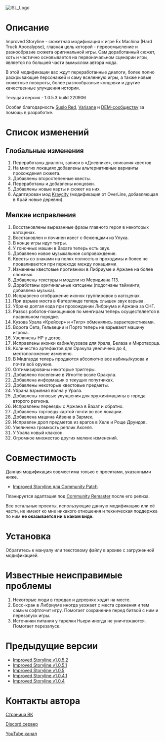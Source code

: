 ![ISL_Logo](https://repository-images.githubusercontent.com/364315459/cf02f200-c30d-11eb-86cc-dd9360a6a2a4)
# Описание
Improved Storyline - сюжетная модификация к игре Ex Machina (Hard Truck Apocalypse), главная цель которой - переосмысление и разнообразие сюжета оригинальной игры. Сам доработанный сюжет, хоть и частично основывается на первоначальном сценарии игры, является по большей части вымыслом автора мода.

В этой модификации вас ждут переработанные диалоги, более полно раскрывающие персонажей и саму вселенную игры, а также новые сюжетные повороты, более разнообразные концовки и другие качественные улучшения истории.

Текущая версия - 1.0.5.3 build 220906

Особая благодарность [Suslo Red](https://github.com/SusloRed), [Varisane](https://github.com/Varisane) и [DEM-сообществу](https://discord.gg/qKK2Efx) за помощь в разработке.

# Список изменений

## Глобальные изменения
1. Переработаны диалоги, записи в «Дневнике», описания квестов
2. На многих локациях добавлены альтернативные варианты прохождения сюжета.
3. Добавлены второстепенные квесты.
4. Переработаны и добавлены концовки.
5. Добавлены новые карты и сюжет на них.
6. Адаптирован мод [Kraycity](https://deuswiki.com/w/Kraycity) (модификация от OverLine, добавляющая в Край новые деревни).

## Мелкие исправления
1. Восстановлены вырезанные фразы главного героя в некоторых катсценах.
2. Восстановлен и починен квест с беженцами из Улука.
3. В конце игры идут титры.
4. У гоночных машин в Вахате теперь есть звук.
5. Добавлено новое музыкальное сопровождение.
6. Квесты со знаками на полях полностью проходимы и более не проваливаются при переходе между локациями.
7. Изменены квестовые противники в Либриуме и Аржане на более сложных.
8. Добавлены текстуры и модели из Меридиана 113.
9. Доработаны оригинальные катсцены (подогнаны тайминги, добавлена музыка).
10. Исправлено отображение иконок группировок в катсценах.
11. При взрыве моста в Фатерлянде теперь слышен звук взрыва.
12. Убрана долгая езда при прохождении Либриума и Аржана за СНГ.
13. Развоз роботов-помощников по менгирам теперь осуществляется в правильном порядке.
14. Кузова Урала «Крейсер» и «Тигр» обменялись характеристиками.
15. Ворота Сета, Гельвеции и Порто теперь не взрывают машину игрока.
16. Увеличены HP у дотов.
17. Исправлены иконки кабин/кузовов для Урала, Белаза и Миротворца.
18. Количество артефактов для Оракула увеличено до 4, местоположение изменено.
19. В Мидгарде теперь продаются абсолютно все кабины/кузова и почти всё оружие.
20. Оптимизированы некоторые триггеры.
21. Добавлено поселение в Игнотте возле Оракула.
22. Добавлена информация о текущих попутчиках.
23. Добавлены некоторые квестовые предметы.
24. Убрана взрывная волна у Урала.
25. Добавлены топовые улучшения для оружия/машины в города второго региона.
26. Исправлены переезды с Аржана в Вахат и обратно.
27. Добавлены торговцы картой почти во все локации.
28. Добавлена машина Айвена в Зармек.
29. Исправлен дроп предметов из врагов в Хеле и Роще Друидов.
30. Увеличена громкость реплик Акселя.
31. У Урала новый клаксон.
32. Огромное множество других мелких изменений.

# Совместимость

Данная модификация совместима только с проектами, указанными ниже.

* [Improved Storyline для Community Patch](https://github.com/zatinu322/ImprovedStoryline/tree/patch106cp)

Планируется адаптация под [Community Remaster](https://github.com/DeusExMachinaTeam/EM-CommunityPatch) после его релиза.

Все остальные проекты, использующие данную модификацию или её части, не имеют ко мне никакого отношения и техническая поддержка по ним **не оказывается ни в каком виде**.

# Установка
Обратитесь к мануалу или текстовому файлу в архиве с загруженной модификацией.

# Известные неисправимые проблемы
1. Некоторые люди в городах и деревнях ходят на месте.
2. Босс-кран в Либриуме иногда уезжает с места сражения и тем самым софтлочит игру. Помогает сохранение перед битвой с ним и перезапуск игры.
3. Источники питания у тарелки Ньери иногда не уничтожаются. Помогает перезапуск.

# Предыдущие версии

* [Improved Storyline v1.0.5.2](https://github.com/zatinu322/ImprovedStoryline/tree/ImprovedStoryline1052)
* [Improved Storyline v1.0.5.1](https://github.com/zatinu322/ImprovedStoryline/tree/ImprovedStoryline1051)
* [Improved Storyline v1.0.5](https://github.com/zatinu322/ImprovedStoryline/tree/ImprovedStoryline105)
* [Improved Storyline v1.0.4.1](https://github.com/zatinu322/ImprovedStoryline/tree/ImprovedStoryline1041)
* [Improved Storyline v1.0.4](https://github.com/zatinu322/ImprovedStoryline/tree/ImprovedStoryline104)
# Контакты автора

[Страница ВК](https://vk.com/id316894646)

[Discord сервер](https://discord.gg/sPrGBP9aFd)

[YouTube канал](https://www.youtube.com/user/rpggameland)